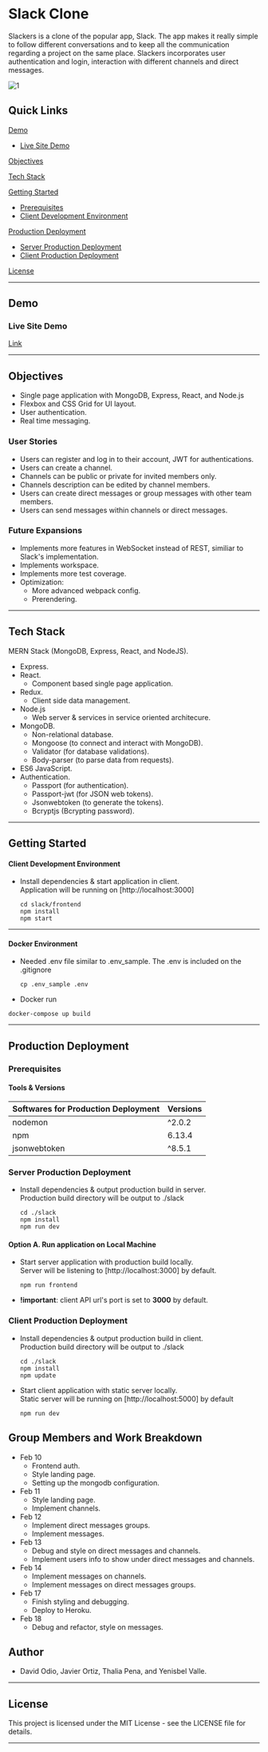 # Slack Clone

Slackers is a clone of the popular app, Slack. The app makes it really simple to follow different conversations and to keep all the communication regarding a project on the same place. Slackers incorporates user authentication and login, interaction with different channels and direct messages.

  ![1](https://user-images.githubusercontent.com/7420659/78506195-7f578380-7767-11ea-9a4c-a7a10a2f5b88.gif)

## Quick Links

[Demo](#demo)

- [Live Site Demo](#live-site-demo)

[Objectives](#objectives)

[Tech Stack](#tech-stack)


[Getting Started](#getting-started)

- [Prerequisites](#prerequisites)
- [Client Development Environment](#client-development-environment)


[Production Deployment](#production-deployment)

- [Server Production Deployment](#server-production-deployment)
- [Client Production Deployment](#client-production-deployment)


[License](#license)

---

## Demo

### Live Site Demo

[Link](https://officeslack.herokuapp.com/#/)

---

## Objectives

- Single page application with MongoDB, Express, React, and Node.js
- Flexbox and CSS Grid for UI layout.
- User authentication.
- Real time messaging.

### User Stories

- Users can register and log in to their account, JWT for authentications.
- Users can create a channel.
- Channels can be public or private for invited members only.
- Channels description can be edited by channel members.
- Users can create direct messages or group messages with other team members.
- Users can send messages within channels or direct messages.

### Future Expansions

- Implements more features in WebSocket instead of REST, similiar to Slack's implementation.
- Implements workspace.
- Implements more test coverage.
- Optimization:
  - More advanced webpack config.
  - Prerendering.

---

## Tech Stack
MERN Stack (MongoDB, Express, React, and NodeJS).
- Express.
- React.
  - Component based single page application.
- Redux.
  - Client side data management.
- Node.js
  - Web server & services in service oriented architecure.
- MongoDB.
  - Non-relational database.
  - Mongoose (to connect and interact with MongoDB).
  - Validator (for database validations).
  - Body-parser (to parse data from requests).
- ES6 JavaScript.
- Authentication.
  - Passport (for authentication).
  - Passport-jwt (for JSON web tokens).
  - Jsonwebtoken (to generate the tokens).
  - Bcryptjs (Bcrypting password).

---

## Getting Started

#### Client Development Environment

- Install dependencies & start application in client.  
  Application will be running on [http://localhost:3000]

  ```
  cd slack/frontend
  npm install
  npm start
  ```

---

#### Docker Environment

- Needed .env file similar to .env_sample. The .env is included on the .gitignore

  ```
  cp .env_sample .env
  ```
- Docker run
```
docker-compose up build
```
---

## Production Deployment

### Prerequisites

#### Tools & Versions

| Softwares for Production Deployment | Versions   |
| ----------------------------------- | ---------- |
| nodemon                             | ^2.0.2     |
| npm                                 | 6.13.4     |
| jsonwebtoken                        | ^8.5.1     |

### Server Production Deployment

- Install dependencies & output production build in server.  
  Production build directory will be output to ./slack

  ```
  cd ./slack
  npm install
  npm run dev
  ```

#### Option A. Run application on Local Machine

- Start server application with production build locally.  
  Server will be listening to [http://localhost:3000] by default.

  ```npm ./slack
  npm run frontend
  ```

- **!important**: client API url's port is set to **3000** by default.


### Client Production Deployment

- Install dependencies & output production build in client.  
  Production build directory will be output to ./slack

  ```
  cd ./slack
  npm install
  npm update
  ```

- Start client application with static server locally.  
  Static server will be running on [http://localhost:5000] by default

  ```npm ./slack
  npm run dev
  ```

## Group Members and Work Breakdown

- Feb 10
  - Frontend auth.
  - Style landing page.
  - Setting up the mongodb configuration. 
- Feb 11
  - Style landing page.
  - Implement channels.
- Feb 12
  - Implement direct messages groups.
  - Implement messages.
- Feb 13
  - Debug and style on direct messages and channels.
  - Implement users info to show under direct messages and channels.
- Feb 14
  - Implement messages on channels.
  - Implement messages on direct messages groups.
- Feb 17
  - Finish styling and debugging.
  - Deploy to Heroku.
- Feb 18
  - Debug and refactor, style on messages.


## Author

- David Odio, Javier Ortiz, Thalia Pena, and Yenisbel Valle.

---

## License

This project is licensed under the MIT License - see the LICENSE file for details.

---
